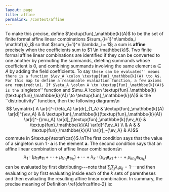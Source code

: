 ```yaml
---
layout: page
title: affine
permalink: /context/affine
---
```

To make this precise, define $\textup{fun}_\mathbbe{k}(A)$ to be the set of finite formal affine linear combinations  $\sum_{i=1}^n\lambda_i \mathbf{a}_i$ so that $\sum_{i=1}^n \lambda_i = 1$; a sum is **affine** precisely when the coefficients sum to $1 \in \mathbbe{k}$. Two finite formal affine linear combinations are identified if they can be converted to one another by permuting the summands, deleting  summands whose coefficient is 0, and combining summands involving the same element $\mathbf{a} \in A$ by adding the field coefficients. To say ``these can be evaluated'' means there is a function $\ev_A \colon \textup{fun}_\mathbbe{k}(A) \to A$.  For this map to define a reasonable evaluation function, a few axioms are required:\n1. If $\eta_A \colon A \to \textup{fun}_\mathbbe{k}(A)$ is the ``singleton'' function and $\mu_A \colon \textup{fun}_\mathbbe{k}(\textup{fun}_\mathbbe{k}(A)) \to \textup{fun}_\mathbbe{k}(A)$ is the ``distributivity'' function, then the following diagrams\n$$ \xymatrix{ A \ar[r]^-{\eta_A} \ar[dr]_{1_A} & \textup{fun}_\mathbbe{k}(A) \ar[d]^{\ev_A} & & \textup{fun}_\mathbbe{k}(\textup{fun}_\mathbbe{k}(A)) \ar[r]^-{\mu_A} \ar[d]_{\textup{fun}_\mathbbe{k}(\ev_A)} & \textup{fun}_\mathbbe{k}(A) \ar[d]^{\ev_A} \\ & A & & \textup{fun}_\mathbbe{k}(A) \ar[r]_-{\ev_A} & A}$$ commute in $\textup{\textsf{cat}}$.\nThe first condition says that the value of a singleton sum $1 \cdot \mathbf{a}$ is the element $\mathbf{a}$. The second condition says that an affine linear combination of affine linear combinations\n$$ \lambda_1 \cdot (\mu_{11}\mathbf{a}_{11} + \cdots + \mu_{1n_1}\mathbf{a}_{1n_1}) + \cdots + \lambda_k \cdot (\mu_{k1}\mathbf{a}_{k1} + \cdots + \mu_{kn_k}\mathbf{a}_{kn_k})$$ can be evaluated by first distributing---note that $\sum_{i}\sum_j \lambda_i \mu_{ij} =1$---and then evaluating or by first evaluating inside each of the $k$ sets of parentheses and then evaluating the resulting affine linear combination. In summary, the precise meaning of Definition \ref{defn:affine-2} is:
